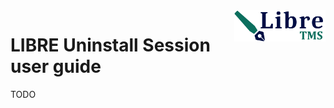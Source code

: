 <img align="right" height="50" src="https://raw.githubusercontent.com/startxfr/libre/dev/docs/assets/logo.svg?sanitize=true">

# LIBRE Uninstall Session user guide


TODO